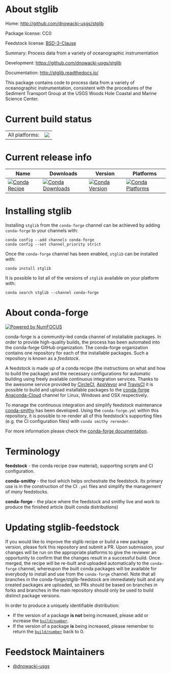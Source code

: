 About stglib
============

Home: http://github.com/dnowacki-usgs/stglib

Package license: CC0

Feedstock license: [BSD-3-Clause](https://github.com/conda-forge/stglib-feedstock/blob/main/LICENSE.txt)

Summary: Process data from a variety of oceanographic instrumentation

Development: https://github.com/dnowacki-usgs/stglib

Documentation: http://stglib.readthedocs.io/

This package contains code to process data from a variety of oceanographic
instrumentation, consistent with the procedures of the Sediment Transport
Group at the USGS Woods Hole Coastal and Marine Science Center.


Current build status
====================


<table><tr><td>All platforms:</td>
    <td>
      <a href="https://dev.azure.com/conda-forge/feedstock-builds/_build/latest?definitionId=9257&branchName=main">
        <img src="https://dev.azure.com/conda-forge/feedstock-builds/_apis/build/status/stglib-feedstock?branchName=main">
      </a>
    </td>
  </tr>
</table>

Current release info
====================

| Name | Downloads | Version | Platforms |
| --- | --- | --- | --- |
| [![Conda Recipe](https://img.shields.io/badge/recipe-stglib-green.svg)](https://anaconda.org/conda-forge/stglib) | [![Conda Downloads](https://img.shields.io/conda/dn/conda-forge/stglib.svg)](https://anaconda.org/conda-forge/stglib) | [![Conda Version](https://img.shields.io/conda/vn/conda-forge/stglib.svg)](https://anaconda.org/conda-forge/stglib) | [![Conda Platforms](https://img.shields.io/conda/pn/conda-forge/stglib.svg)](https://anaconda.org/conda-forge/stglib) |

Installing stglib
=================

Installing `stglib` from the `conda-forge` channel can be achieved by adding `conda-forge` to your channels with:

```
conda config --add channels conda-forge
conda config --set channel_priority strict
```

Once the `conda-forge` channel has been enabled, `stglib` can be installed with:

```
conda install stglib
```

It is possible to list all of the versions of `stglib` available on your platform with:

```
conda search stglib --channel conda-forge
```


About conda-forge
=================

[![Powered by
NumFOCUS](https://img.shields.io/badge/powered%20by-NumFOCUS-orange.svg?style=flat&colorA=E1523D&colorB=007D8A)](https://numfocus.org)

conda-forge is a community-led conda channel of installable packages.
In order to provide high-quality builds, the process has been automated into the
conda-forge GitHub organization. The conda-forge organization contains one repository
for each of the installable packages. Such a repository is known as a *feedstock*.

A feedstock is made up of a conda recipe (the instructions on what and how to build
the package) and the necessary configurations for automatic building using freely
available continuous integration services. Thanks to the awesome service provided by
[CircleCI](https://circleci.com/), [AppVeyor](https://www.appveyor.com/)
and [TravisCI](https://travis-ci.com/) it is possible to build and upload installable
packages to the [conda-forge](https://anaconda.org/conda-forge)
[Anaconda-Cloud](https://anaconda.org/) channel for Linux, Windows and OSX respectively.

To manage the continuous integration and simplify feedstock maintenance
[conda-smithy](https://github.com/conda-forge/conda-smithy) has been developed.
Using the ``conda-forge.yml`` within this repository, it is possible to re-render all of
this feedstock's supporting files (e.g. the CI configuration files) with ``conda smithy rerender``.

For more information please check the [conda-forge documentation](https://conda-forge.org/docs/).

Terminology
===========

**feedstock** - the conda recipe (raw material), supporting scripts and CI configuration.

**conda-smithy** - the tool which helps orchestrate the feedstock.
                   Its primary use is in the construction of the CI ``.yml`` files
                   and simplify the management of *many* feedstocks.

**conda-forge** - the place where the feedstock and smithy live and work to
                  produce the finished article (built conda distributions)


Updating stglib-feedstock
=========================

If you would like to improve the stglib recipe or build a new
package version, please fork this repository and submit a PR. Upon submission,
your changes will be run on the appropriate platforms to give the reviewer an
opportunity to confirm that the changes result in a successful build. Once
merged, the recipe will be re-built and uploaded automatically to the
`conda-forge` channel, whereupon the built conda packages will be available for
everybody to install and use from the `conda-forge` channel.
Note that all branches in the conda-forge/stglib-feedstock are
immediately built and any created packages are uploaded, so PRs should be based
on branches in forks and branches in the main repository should only be used to
build distinct package versions.

In order to produce a uniquely identifiable distribution:
 * If the version of a package **is not** being increased, please add or increase
   the [``build/number``](https://docs.conda.io/projects/conda-build/en/latest/resources/define-metadata.html#build-number-and-string).
 * If the version of a package **is** being increased, please remember to return
   the [``build/number``](https://docs.conda.io/projects/conda-build/en/latest/resources/define-metadata.html#build-number-and-string)
   back to 0.

Feedstock Maintainers
=====================

* [@dnowacki-usgs](https://github.com/dnowacki-usgs/)

